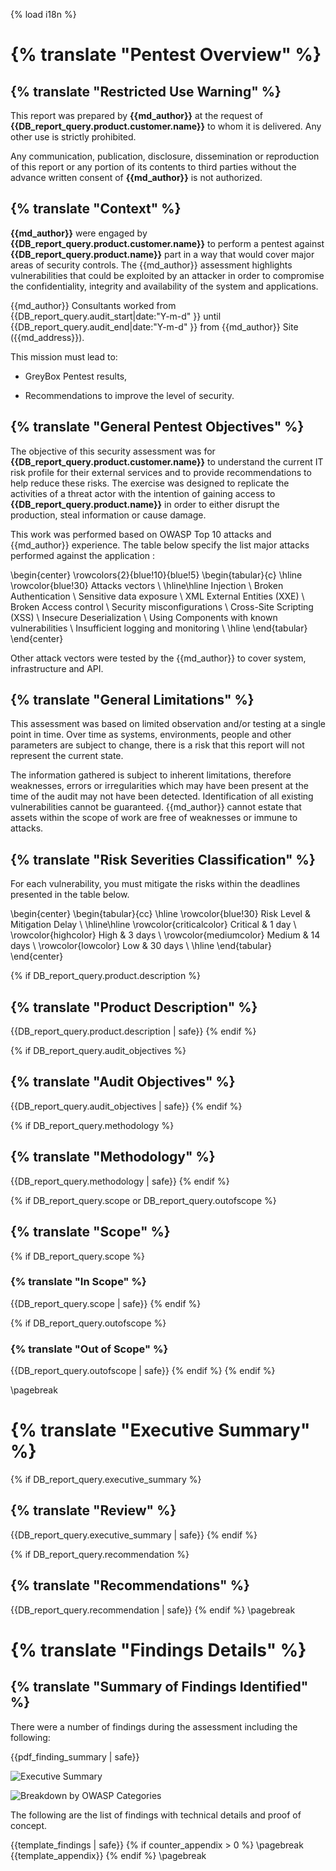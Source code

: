{% load i18n %}
# {% translate "Pentest Overview" %}

## {% translate "Restricted Use Warning" %}

This report was prepared by **{{md_author}}** at the request of **{{DB_report_query.product.customer.name}}** to whom it is delivered.
Any other use is strictly prohibited.

Any communication, publication, disclosure, dissemination or reproduction of this report or any portion of its contents
to third parties without the advance written consent of **{{md_author}}** is not authorized.

## {% translate "Context" %}

**{{md_author}}** were engaged by **{{DB_report_query.product.customer.name}}** to perform a pentest against **{{DB_report_query.product.name}}** part in a way
that would cover major areas of security controls.
The {{md_author}} assessment highlights vulnerabilities that could be exploited by an attacker in order to compromise
the confidentiality, integrity and availability of the system and applications.

{{md_author}} Consultants worked from {{DB_report_query.audit_start|date:"Y-m-d" }} until {{DB_report_query.audit_end|date:"Y-m-d" }} from {{md_author}} Site ({{md_address}}).

This mission must lead to:

- GreyBox Pentest results,

- Recommendations to improve the level of security.

## {% translate "General Pentest Objectives" %}

The objective of this security assessment was for **{{DB_report_query.product.customer.name}}** to understand
the current IT risk profile for their external services and to provide recommendations to help reduce these risks.
The exercise was designed to replicate the activities of a threat actor with the intention of gaining access to **{{DB_report_query.product.name}}**
in order to either disrupt the production, steal information or cause damage.

This work was performed based on OWASP Top 10 attacks and {{md_author}} experience.
The table below specify the list major attacks performed against the application :

\begin{center}
\rowcolors{2}{blue!10}{blue!5}
\begin{tabular}{c}
    \hline
    \rowcolor{blue!30}
    Attacks vectors \\
    \hline\hline
    Injection \\
    Broken Authentication \\
    Sensitive data exposure \\
    XML External Entities (XXE) \\
    Broken Access control \\
    Security misconfigurations \\
    Cross-Site Scripting (XSS) \\
    Insecure Deserialization \\
    Using Components with known vulnerabilities \\
    Insufficient logging and monitoring \\
    \hline
\end{tabular}
\end{center}

Other attack vectors were tested by the {{md_author}} to cover system, infrastructure and API.

## {% translate "General Limitations" %}

This assessment was based on limited observation and/or testing at a single point in time.
Over time as systems, environments, people and other parameters are subject to change, there is a risk that this report will not represent the current state.

The information gathered is subject to inherent limitations, therefore weaknesses,
errors or irregularities which may have been present at the time of the audit may not have been detected.
Identification of all existing vulnerabilities cannot be guaranteed.
{{md_author}} cannot estate that assets within the scope of work are free of weaknesses or immune to attacks.

## {% translate "Risk Severities Classification" %}

For each vulnerability, you must mitigate the risks within the deadlines presented in the table below.

\begin{center}
\begin{tabular}{cc}
    \hline
    \rowcolor{blue!30}
    Risk Level & Mitigation Delay \\
    \hline\hline
    \rowcolor{criticalcolor}
    Critical & 1 day \\
    \rowcolor{highcolor}
    High & 3 days \\
    \rowcolor{mediumcolor}
    Medium & 14 days \\
    \rowcolor{lowcolor}
    Low & 30 days \\
    \hline
\end{tabular}
\end{center}

{% if DB_report_query.product.description %}
## {% translate "Product Description" %}

{{DB_report_query.product.description | safe}}
{% endif %}

{% if DB_report_query.audit_objectives %}
## {% translate "Audit Objectives" %}

{{DB_report_query.audit_objectives | safe}}
{% endif %}

{% if DB_report_query.methodology %}
## {% translate "Methodology" %}

{{DB_report_query.methodology | safe}}
{% endif %}

{% if DB_report_query.scope or DB_report_query.outofscope %}
## {% translate "Scope" %}

{% if DB_report_query.scope %}
### {% translate "In Scope" %}

{{DB_report_query.scope | safe}}
{% endif %}

{% if DB_report_query.outofscope %}
### {% translate "Out of Scope" %}

{{DB_report_query.outofscope | safe}}
{% endif %}
{% endif %}

\pagebreak

# {% translate "Executive Summary" %}

{% if DB_report_query.executive_summary %}
## {% translate "Review" %}
{{DB_report_query.executive_summary | safe}}
{% endif %}

{% if DB_report_query.recommendation %}
## {% translate "Recommendations" %}

{{DB_report_query.recommendation | safe}}
{% endif %}
\pagebreak
# {% translate "Findings Details" %}

## {% translate "Summary of Findings Identified" %}

There were a number of findings during the assessment including the following:

{{pdf_finding_summary | safe}}

![Executive Summary]({{report_executive_summary_image}})

![Breakdown by OWASP Categories]({{report_owasp_categories_image}})

The following are the list of findings with technical details and proof of concept.

{{template_findings | safe}}
{% if counter_appendix > 0 %}
\pagebreak
{{template_appendix}}
{% endif %}
\pagebreak
